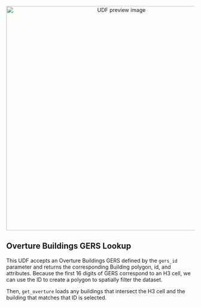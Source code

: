 <!--fused:preview-->
<p align="center"><img src="https://fused-magic.s3.us-west-2.amazonaws.com/thumbnails/udfs-staging/overture_gers_lookup.png" width="600" alt="UDF preview image"></p>

<!--fused:readme-->
## Overture Buildings GERS Lookup

This UDF  accepts an Overture Buildings GERS defined by the `gers_id` parameter and returns the corresponding Building  polygon, id, and attributes. Because the first 16 digits of GERS correspond to an H3 cell, we can use the ID to create a polygon to spatially filter the dataset. 

Then, `get_overture` loads any buildings that intersect the H3 cell and the building that matches that ID is selected.

